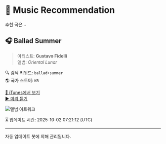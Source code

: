 
# 🎵 Music Recommendation

추천 곡은...

## 🎧 Ballad Summer  
> 아티스트: **Gustavo Fidelli**  
> 앨범: _Oriental Lunar_  

🔍 검색 키워드: `ballad+summer`  
🌎 국가 스토어: `KR`

[🔗 iTunes에서 보기](https://music.apple.com/kr/album/ballad-summer/1806287769?i=1806287770&uo=4)  
[▶️ 미리 듣기](https://audio-ssl.itunes.apple.com/itunes-assets/AudioPreview211/v4/6b/e6/69/6be669c0-bc01-4448-f38d-5face0a0af77/mzaf_16052418216629958274.plus.aac.p.m4a)

![앨범 아트워크](https://is1-ssl.mzstatic.com/image/thumb/Music221/v4/6b/c5/ef/6bc5efa0-6857-64c5-c0aa-462a2dd2f9a3/4065328645353.png/100x100bb.jpg)

⏳ 업데이트 시간: 2025-10-02 07:21:12 (UTC)

---
자동 업데이트 봇에 의해 관리됩니다.
